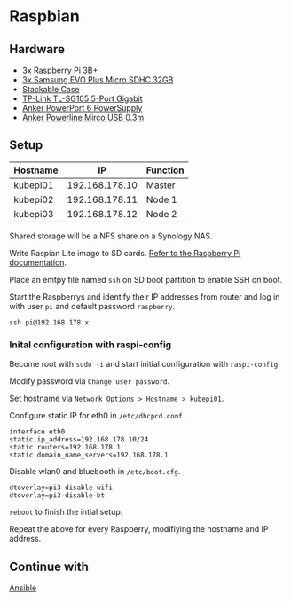 # Raspbian

## Hardware
* [3x Raspberry Pi 3B+](https://www.rasppishop.de/Raspberry-Pi-3-Model-B-14-GHz-64Bit-Quad-Core)
* [3x Samsung EVO Plus Micro SDHC 32GB](https://www.amazon.de/gp/product/B06XFSZGCC/ref=oh_aui_detailpage_o00_s02?ie=UTF8&psc=1)
* [Stackable Case](https://www.amazon.de/gp/product/B079HN5YRZ/ref=oh_aui_detailpage_o09_s00?ie=UTF8&psc=1)
* [TP-Link TL-SG105 5-Port Gigabit](https://www.amazon.de/gp/product/B00A128S24/ref=oh_aui_detailpage_o00_s01?ie=UTF8&psc=1)
* [Anker PowerPort 6 PowerSupply](https://www.amazon.de/gp/product/B00PTLSH9G/ref=oh_aui_detailpage_o00_s00?ie=UTF8&psc=1)
* [Anker Powerline Mirco USB 0.3m](https://www.amazon.de/gp/product/B016BEVNK4/ref=oh_aui_detailpage_o00_s01?ie=UTF8&psc=1)

## Setup
| Hostname | IP | Function |
| --- | --- | --- |
| kubepi01 | 192.168.178.10 | Master |
| kubepi02 | 192.168.178.11 | Node 1 |
| kubepi03 | 192.168.178.12 | Node 2 |

Shared storage will be a NFS share on a Synology NAS.

Write Raspian Lite image to SD cards. [Refer to the Raspberry Pi documentation](https://www.raspberrypi.org/documentation/installation/installing-images/README.md).

Place an emtpy file named `ssh` on SD boot partition to enable SSH on boot.

Start the Raspberrys and identify their IP addresses from router and log in with user `pi` and default password `raspberry`.
```
ssh pi@192.168.178.x
```

### Inital configuration with raspi-config
Become root with `sudo -i` and start initial configuration with `raspi-config`.

Modify password via  `Change user password`.

Set hostname via `Network Options > Hostname > kubepi01`.

Configure static IP for eth0 in `/etc/dhcpcd.conf`.

```
interface eth0
static ip_address=192.168.178.10/24
static routers=192.168.178.1
static domain_name_servers=192.168.178.1
```

Disable wlan0 and bluebooth in `/etc/boot.cfg`.

```
dtoverlay=pi3-disable-wifi
dtoverlay=pi3-disable-bt
```

`reboot` to finish the intial setup.

Repeat the above for every Raspberry, modifiying the hostname and IP address.

## Continue with
[Ansible](https://github.com/vzovko/KubePi/tree/master/Ansible)